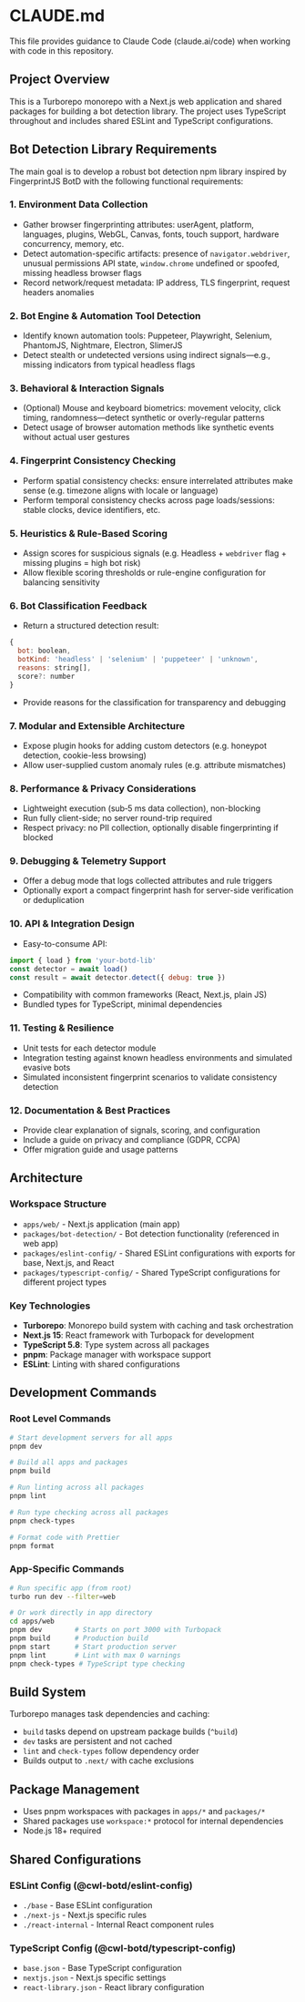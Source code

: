# CLAUDE.md

This file provides guidance to Claude Code (claude.ai/code) when working with code in this repository.

## Project Overview

This is a Turborepo monorepo with a Next.js web application and shared packages for building a bot detection library. The project uses TypeScript throughout and includes shared ESLint and TypeScript configurations.

## Bot Detection Library Requirements

The main goal is to develop a robust bot detection npm library inspired by FingerprintJS BotD with the following functional requirements:

### 1. Environment Data Collection

- Gather browser fingerprinting attributes: userAgent, platform, languages, plugins, WebGL, Canvas, fonts, touch support, hardware concurrency, memory, etc.
- Detect automation-specific artifacts: presence of `navigator.webdriver`, unusual permissions API state, `window.chrome` undefined or spoofed, missing headless browser flags
- Record network/request metadata: IP address, TLS fingerprint, request headers anomalies

### 2. Bot Engine & Automation Tool Detection

- Identify known automation tools: Puppeteer, Playwright, Selenium, PhantomJS, Nightmare, Electron, SlimerJS
- Detect stealth or undetected versions using indirect signals—e.g., missing indicators from typical headless flags

### 3. Behavioral & Interaction Signals

- (Optional) Mouse and keyboard biometrics: movement velocity, click timing, randomness—detect synthetic or overly-regular patterns
- Detect usage of browser automation methods like synthetic events without actual user gestures

### 4. Fingerprint Consistency Checking

- Perform spatial consistency checks: ensure interrelated attributes make sense (e.g. timezone aligns with locale or language)
- Perform temporal consistency checks across page loads/sessions: stable clocks, device identifiers, etc.

### 5. Heuristics & Rule-Based Scoring

- Assign scores for suspicious signals (e.g. Headless + `webdriver` flag + missing plugins = high bot risk)
- Allow flexible scoring thresholds or rule-engine configuration for balancing sensitivity

### 6. Bot Classification Feedback

- Return a structured detection result:

```js
{
  bot: boolean,
  botKind: 'headless' | 'selenium' | 'puppeteer' | 'unknown',
  reasons: string[],
  score?: number
}
```

- Provide reasons for the classification for transparency and debugging

### 7. Modular and Extensible Architecture

- Expose plugin hooks for adding custom detectors (e.g. honeypot detection, cookie-less browsing)
- Allow user-supplied custom anomaly rules (e.g. attribute mismatches)

### 8. Performance & Privacy Considerations

- Lightweight execution (sub‑5 ms data collection), non-blocking
- Run fully client-side; no server round-trip required
- Respect privacy: no PII collection, optionally disable fingerprinting if blocked

### 9. Debugging & Telemetry Support

- Offer a debug mode that logs collected attributes and rule triggers
- Optionally export a compact fingerprint hash for server-side verification or deduplication

### 10. API & Integration Design

- Easy-to-consume API:

```js
import { load } from 'your-botd-lib'
const detector = await load()
const result = await detector.detect({ debug: true })
```

- Compatibility with common frameworks (React, Next.js, plain JS)
- Bundled types for TypeScript, minimal dependencies

### 11. Testing & Resilience

- Unit tests for each detector module
- Integration testing against known headless environments and simulated evasive bots
- Simulated inconsistent fingerprint scenarios to validate consistency detection

### 12. Documentation & Best Practices

- Provide clear explanation of signals, scoring, and configuration
- Include a guide on privacy and compliance (GDPR, CCPA)
- Offer migration guide and usage patterns

## Architecture

### Workspace Structure

- `apps/web/` - Next.js application (main app)
- `packages/bot-detection/` - Bot detection functionality (referenced in web app)
- `packages/eslint-config/` - Shared ESLint configurations with exports for base, Next.js, and React
- `packages/typescript-config/` - Shared TypeScript configurations for different project types

### Key Technologies

- **Turborepo**: Monorepo build system with caching and task orchestration
- **Next.js 15**: React framework with Turbopack for development
- **TypeScript 5.8**: Type system across all packages
- **pnpm**: Package manager with workspace support
- **ESLint**: Linting with shared configurations

## Development Commands

### Root Level Commands

```bash
# Start development servers for all apps
pnpm dev

# Build all apps and packages
pnpm build

# Run linting across all packages
pnpm lint

# Run type checking across all packages
pnpm check-types

# Format code with Prettier
pnpm format
```

### App-Specific Commands

```bash
# Run specific app (from root)
turbo run dev --filter=web

# Or work directly in app directory
cd apps/web
pnpm dev        # Starts on port 3000 with Turbopack
pnpm build      # Production build
pnpm start      # Start production server
pnpm lint       # Lint with max 0 warnings
pnpm check-types # TypeScript type checking
```

## Build System

Turborepo manages task dependencies and caching:

- `build` tasks depend on upstream package builds (`^build`)
- `dev` tasks are persistent and not cached
- `lint` and `check-types` follow dependency order
- Builds output to `.next/` with cache exclusions

## Package Management

- Uses pnpm workspaces with packages in `apps/*` and `packages/*`
- Shared packages use `workspace:*` protocol for internal dependencies
- Node.js 18+ required

## Shared Configurations

### ESLint Config (@cwl-botd/eslint-config)

- `./base` - Base ESLint configuration
- `./next-js` - Next.js specific rules
- `./react-internal` - Internal React component rules

### TypeScript Config (@cwl-botd/typescript-config)

- `base.json` - Base TypeScript configuration
- `nextjs.json` - Next.js specific settings
- `react-library.json` - React library configuration
